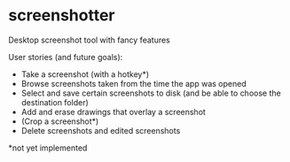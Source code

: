 # screenshotter
Desktop screenshot tool with fancy features

User stories (and future goals):
- Take a screenshot (with a hotkey*)
- Browse screenshots taken from the time the app was opened
- Select and save certain screenshots to disk (and be able to choose the destination folder)
- Add and erase drawings that overlay a screenshot
- (Crop a screenshot*)
- Delete screenshots and edited screenshots

*not yet implemented
